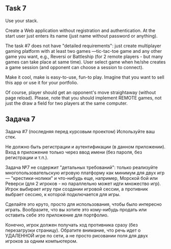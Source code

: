 ## Task 7

Use your stack.

Create a Web application without registration and authentication. At the start user just enters its name (just name without password or anything).

The task #7 does not have "detailed requirements": just create multiplayer gaming platform with at least two games —tic-tac-toe game and any other game you want, e.g., Reversi or Battleship (for 2 remote players - but many games can take place at same time). User select game when he/she creates a game session (and opponent can choose a session to connect).

Make it cool, make is easy-to-use, fun-to play.  Imagine that you want to sell this app or use it for your portfolio.

Of course, player should get an opponent's move straightaway (without page reload). Please, note that you should implement REMOTE games, not just the draw a field for two players at the same computer.

## Задача 7

Задача #7 (последняя перед курсовым проектом)
Используйте ваш стек.

Не должно быть регистрации и аутентификации (в данном приложении). Вход в приложение только через ввод имени (без пароля, без регистрации и т.п.). 

Задача №7 не содержит "детальных требований": только реализуйте многопользовательскую игровую платформу как минимум для двух игр — "крестики-нолики" и что-нибудь еще, например, Морской бой или Реверси (для 2 игроков - но параллельно может идти множество игр). Игрок выбирает игру при создании игровой сессии, а противник выбрает сессию, к которой подключается для игры.

Сделайте это круто, просто для использования, чтобы было интересно играть.  Вообразите, что вы хотите это кому-нибудь продать или оставить себе это приложение для портфолио.

Конечно, игрок должен получать ход противника сразу (без перезагрузки страницу). Обратите внимание, что речь идет о УДАЛЕННОЙ игре по сети, а не просто рисовании поля для двух игроков за одним компьютером.
